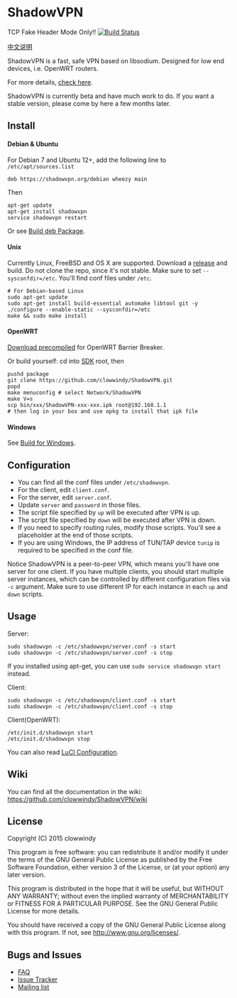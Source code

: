 ShadowVPN
=========
TCP Fake Header Mode Only!!
[![Build Status]][Travis CI]

[中文说明][Chinese Readme]

ShadowVPN is a fast, safe VPN based on libsodium. Designed for low end
devices, i.e. OpenWRT routers.

For more details, [check here][Compare].

ShadowVPN is currently beta and have much work to do. If you want a stable version, 
please come by here a few months later.

Install
-------

#### Debian & Ubuntu

For Debian 7 and Ubuntu 12+, add the following line to `/etc/apt/sources.list`

    deb https://shadowvpn.org/debian wheezy main

Then

    apt-get update
    apt-get install shadowvpn
    service shadowvpn restart

Or see [Build deb Package].

#### Unix

Currently Linux, FreeBSD and OS X are supported.
Download a [release] and build. Do not clone the repo, since it's not stable.
Make sure to set `--sysconfdir=/etc`. You'll find conf files under `/etc`.

    # For Debian-based Linux
    sudo apt-get update
    sudo apt-get install build-essential automake libtool git -y
    ./configure --enable-static --sysconfdir=/etc
    make && sudo make install

#### OpenWRT

[Download precompiled] for OpenWRT Barrier Breaker.

Or build yourself: cd into [SDK] root, then

    pushd package
    git clone https://github.com/clowwindy/ShadowVPN.git
    popd
    make menuconfig # select Network/ShadowVPN
    make V=s
    scp bin/xxx/ShadowVPN-xxx-xxx.ipk root@192.168.1.1
    # then log in your box and use opkg to install that ipk file

#### Windows

See [Build for Windows].

Configuration
-------------

- You can find all the conf files under `/etc/shadowvpn`.
- For the client, edit `client.conf`.
- For the server, edit `server.conf`.
- Update `server` and `password` in those files.
- The script file specified by `up` will be executed after VPN is up.
- The script file specified by `down` will be executed after VPN is down.
- If you need to specify routing rules, modify those scripts. You'll see a
placeholder at the end of those scripts.
- If you are using Windows, the IP address of TUN/TAP device `tunip` is
required to be specified in the conf file.

Notice ShadowVPN is a peer-to-peer VPN, which means you'll have one server
for one client. If you have multiple clients, you should start multiple server
instances, which can be controlled by different configuration files via `-c`
argument. Make sure to use different IP for each instance in each `up` and
`down` scripts.

Usage
-----

Server:

    sudo shadowvpn -c /etc/shadowvpn/server.conf -s start
    sudo shadowvpn -c /etc/shadowvpn/server.conf -s stop

If you installed using apt-get, you can use `sudo service shadowvpn start` instead.

Client:

    sudo shadowvpn -c /etc/shadowvpn/client.conf -s start
    sudo shadowvpn -c /etc/shadowvpn/client.conf -s stop

Client(OpenWRT):

    /etc/init.d/shadowvpn start
    /etc/init.d/shadowvpn stop

You can also read [LuCI Configuration].

Wiki
----

You can find all the documentation in the wiki:
https://github.com/clowwindy/ShadowVPN/wiki

License
-------

Copyright (C) 2015 clowwindy

This program is free software: you can redistribute it and/or modify
it under the terms of the GNU General Public License as published by
the Free Software Foundation, either version 3 of the License, or
(at your option) any later version.

This program is distributed in the hope that it will be useful,
but WITHOUT ANY WARRANTY; without even the implied warranty of
MERCHANTABILITY or FITNESS FOR A PARTICULAR PURPOSE.  See the
GNU General Public License for more details.

You should have received a copy of the GNU General Public License
along with this program.  If not, see <http://www.gnu.org/licenses/>.

Bugs and Issues
----------------

- [FAQ]
- [Issue Tracker]
- [Mailing list]


[Build Status]:         https://travis-ci.org/clowwindy/ShadowVPN.svg?branch=master
[Build deb Package]:    https://github.com/clowwindy/ShadowVPN/wiki/Building-deb-Package
[Build for Windows]:    https://github.com/clowwindy/ShadowVPN/wiki/Build-for-Windows
[Compare]:              https://github.com/clowwindy/ShadowVPN/wiki/Compared-to-Shadowsocks-and-OpenVPN
[Chinese Readme]:       https://github.com/clowwindy/ShadowVPN/wiki/ShadowVPN-%E4%BD%BF%E7%94%A8%E8%AF%B4%E6%98%8E
[Download precompiled]: https://github.com/clowwindy/ShadowVPN/releases
[FAQ]:                  https://github.com/clowwindy/ShadowVPN/wiki/FAQ
[Issue Tracker]:        https://github.com/clowwindy/ShadowVPN/issues?state=open
[LuCI Configuration]:   https://github.com/clowwindy/ShadowVPN/wiki/Configure-Via-LuCI-on-OpenWRT
[Mailing list]:         http://groups.google.com/group/shadowsocks
[release]:              https://github.com/clowwindy/ShadowVPN/releases
[SDK]:                  http://wiki.openwrt.org/doc/howto/obtain.firmware.sdk
[Travis CI]:            https://travis-ci.org/clowwindy/ShadowVPN

